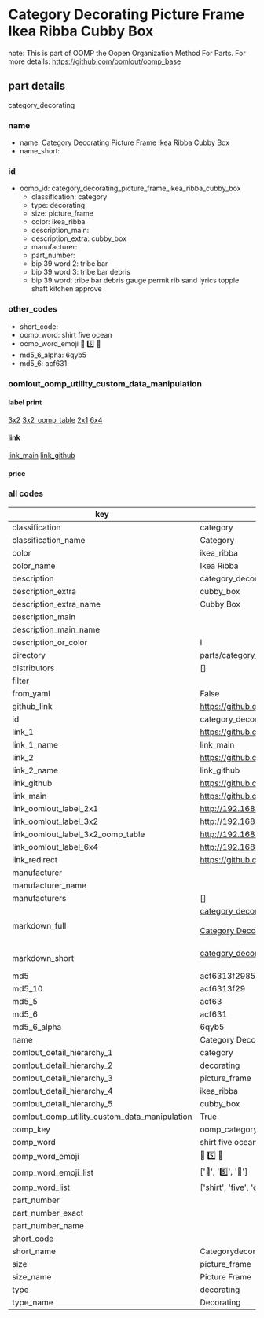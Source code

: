 # Category Decorating Picture Frame Ikea Ribba Cubby Box  

note: This is part of OOMP the Oopen Organization Method For Parts. For more details: https://github.com/oomlout/oomp_base

##  part details
  



category_decorating



### name
* name: Category Decorating Picture Frame Ikea Ribba Cubby Box
* name_short: 
### id
* oomp_id: category_decorating_picture_frame_ikea_ribba_cubby_box
  * classification: category
  * type: decorating
  * size: picture_frame
  * color: ikea_ribba
  * description_main: 
  * description_extra: cubby_box
  * manufacturer: 
  * part_number: 
  * bip 39 word 2: tribe bar
  * bip 39 word 3: tribe bar debris
  * bip 39 word: tribe bar debris gauge permit rib sand lyrics topple shaft kitchen approve

### other_codes
* short_code: 
* oomp_word: shirt five ocean
* oomp_word_emoji :shirt: :five: :ocean:
* md5_6_alpha: 6qyb5
* md5_6: acf631






### oomlout_oomp_utility_custom_data_manipulation
#### label print
[3x2](http://192.168.1.245:1112/?label=oomp%206qyb5)
[3x2_oomp_table](http://192.168.1.108:1112/?label=oomp%206qyb5)
[2x1](http://192.168.1.242:1112/?label=oomp%206qyb5)
[6x4](http://192.168.1.55:1112/?label=oomp%206qyb5)    

#### link

[link_main](https://github.com/oomlout/oomlout_oomp_version_1_messy/tree/main/parts/category_decorating_picture_frame_ikea_ribba_cubby_box) [link_github](https://github.com/oomlout/oomlout_oomp_version_1_messy/tree/main/parts/category_decorating_picture_frame_ikea_ribba_cubby_box)                             

#### price







### all codes 
| key | value |  
| --- | --- |  
| classification | category |  
| classification_name | Category |  
| color | ikea_ribba |  
| color_name | Ikea Ribba |  
| description | category_decorating |  
| description_extra | cubby_box |  
| description_extra_name | Cubby Box |  
| description_main |  |  
| description_main_name |  |  
| description_or_color | I  |  
| directory | parts/category_decorating_picture_frame_ikea_ribba_cubby_box |  
| distributors | [] |  
| filter |  |  
| from_yaml | False |  
| github_link | https://github.com/oomlout/oomlout_oomp_part_src/tree/main/parts/category_decorating_picture_frame_ikea_ribba_cubby_box |  
| id | category_decorating_picture_frame_ikea_ribba_cubby_box |  
| link_1 | https://github.com/oomlout/oomlout_oomp_version_1_messy/tree/main/parts/category_decorating_picture_frame_ikea_ribba_cubby_box |  
| link_1_name | link_main |  
| link_2 | https://github.com/oomlout/oomlout_oomp_version_1_messy/tree/main/parts/category_decorating_picture_frame_ikea_ribba_cubby_box |  
| link_2_name | link_github |  
| link_github | https://github.com/oomlout/oomlout_oomp_version_1_messy/tree/main/parts/category_decorating_picture_frame_ikea_ribba_cubby_box |  
| link_main | https://github.com/oomlout/oomlout_oomp_version_1_messy/tree/main/parts/category_decorating_picture_frame_ikea_ribba_cubby_box |  
| link_oomlout_label_2x1 | http://192.168.1.242:1112/?label=oomp%206qyb5 |  
| link_oomlout_label_3x2 | http://192.168.1.245:1112/?label=oomp%206qyb5 |  
| link_oomlout_label_3x2_oomp_table | http://192.168.1.108:1112/?label=oomp%206qyb5 |  
| link_oomlout_label_6x4 | http://192.168.1.55:1112/?label=oomp%206qyb5 |  
| link_redirect | https://github.com/oomlout/oomlout_oomp_version_1_messy/tree/main/parts/category_decorating_picture_frame_ikea_ribba_cubby_box |  
| manufacturer |  |  
| manufacturer_name |  |  
| manufacturers | [] |  
| markdown_full | [category_decorating_picture_frame_ikea_ribba_cubby_box](none)<br>[](none)<br>[Category Decorating Picture Frame Ikea Ribba Cubby Box](none)<br><br> |  
| markdown_short | [category_decorating_picture_frame_ikea_ribba_cubby_box](none)<br><br> |  
| md5 | acf6313f298577e6e3d1960870c49f42 |  
| md5_10 | acf6313f29 |  
| md5_5 | acf63 |  
| md5_6 | acf631 |  
| md5_6_alpha | 6qyb5 |  
| name | Category Decorating Picture Frame Ikea Ribba Cubby Box |  
| oomlout_detail_hierarchy_1 | category |  
| oomlout_detail_hierarchy_2 | decorating |  
| oomlout_detail_hierarchy_3 | picture_frame |  
| oomlout_detail_hierarchy_4 | ikea_ribba |  
| oomlout_detail_hierarchy_5 | cubby_box |  
| oomlout_oomp_utility_custom_data_manipulation | True |  
| oomp_key | oomp_category_decorating_picture_frame_ikea_ribba_cubby_box |  
| oomp_word | shirt five ocean |  
| oomp_word_emoji | :shirt: :five: :ocean: |  
| oomp_word_emoji_list | [':shirt:', ':five:', ':ocean:'] |  
| oomp_word_list | ['shirt', 'five', 'ocean'] |  
| part_number |  |  
| part_number_exact |  |  
| part_number_name |  |  
| short_code |  |  
| short_name | Categorydecorating |  
| size | picture_frame |  
| size_name | Picture Frame |  
| type | decorating |  
| type_name | Decorating |  
